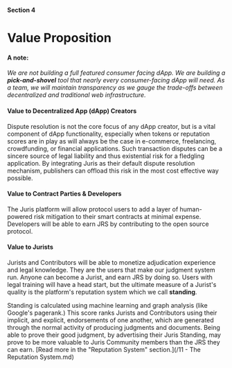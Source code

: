 **Section 4**
# Value Proposition

#### A note:
_We are not building a full featured consumer facing dApp. We are building a **pick-and-shovel** tool that nearly every consumer-facing dApp will need. As a team, we will maintain transparency as we gauge the trade-offs between decentralized and traditional web infrastructure._

#### Value to Decentralized App \(dApp\) Creators

Dispute resolution is not the core focus of any dApp creator, but is a vital component of dApp functionality, especially when tokens or reputation scores are in play as will always be the case in e-commerce, freelancing, crowdfunding, or financial applications. Such transaction disputes can be a sincere source of legal liability and thus existential risk for a fledgling application. By integrating Juris as their default dispute resolution mechanism, publishers can offload this risk in the most cost effective way possible.

#### Value to Contract Parties & Developers

The Juris platform will allow protocol users to add a layer of human-powered risk mitigation to their smart contracts at minimal expense. Developers will be able to earn JRS by contributing to the open source protocol.

#### Value to Jurists

Jurists and Contributors will be able to monetize adjudication experience and legal knowledge. They are the users that make our judgment system run. Anyone can become a Jurist, and earn JRS by doing so. Users with legal training will have a head start, but the ultimate measure of a Jurist's quality is the platform's reputation system which we call **standing**. 

Standing is calculated using machine learning and graph analysis \(like Google's pagerank.\) This score ranks Jurists and Contributors using their implicit, and explicit, endorsements of one another, which are generated through the normal activity of producing judgments and documents. Being able to prove their good judgment, by advertising their Juris Standing, may prove to be more valuable to Juris Community members than the JRS they can earn. [Read more in the "Reputation System" section.](/11 - The Reputation System.md)

